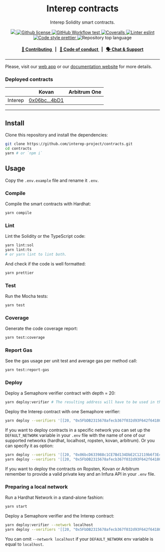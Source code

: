 <p align="center">
    <h1 align="center">
        Interep contracts
    </h1>
    <p align="center">Interep Solidity smart contracts.</p>
</p>

<p align="center">
    <a href="https://github.com/interep-project" target="_blank">
        <img src="https://img.shields.io/badge/project-Interep-blue.svg?style=flat-square">
    </a>
    <a href="https://github.com/interep-project/contracts/blob/main/LICENSE">
        <img alt="Github license" src="https://img.shields.io/github/license/interep-project/contracts.svg?style=flat-square">
    </a>
    <a href="https://github.com/interep-project/contracts/actions?query=workflow%3Atest">
        <img alt="GitHub Workflow test" src="https://img.shields.io/github/workflow/status/interep-project/contracts/test?label=test&style=flat-square&logo=github">
    </a>
    <a href="https://coveralls.io/github/interep-project/contracts">
        <img alt="Coveralls" src="https://img.shields.io/coveralls/github/interep-project/contracts?style=flat-square&logo=coveralls">
    </a>
    <a href="https://eslint.org/" target="_blank">
        <img alt="Linter eslint" src="https://img.shields.io/badge/linter-eslint-8080f2?style=flat-square&logo=eslint">
    </a>
    <a href="https://prettier.io/" target="_blank">
        <img alt="Code style prettier" src="https://img.shields.io/badge/code%20style-prettier-f8bc45?style=flat-square&logo=prettier">
    </a>
    <img alt="Repository top language" src="https://img.shields.io/github/languages/top/interep-project/contracts?style=flat-square">
</p>

<div align="center">
    <h4>
        <a href="https://docs.interep.link/contributing">
            👥 Contributing
        </a>
        <span>&nbsp;&nbsp;|&nbsp;&nbsp;</span>
        <a href="https://docs.interep.link/code-of-conduct">
            🤝 Code of conduct
        </a>
        <span>&nbsp;&nbsp;|&nbsp;&nbsp;</span>
        <a href="https://t.me/interrep">
            🗣️ Chat &amp; Support
        </a>
    </h4>
</div>

---

Please, visit our [web app](https://kovan.interep.link) or our [documentation website](https://docs.interep.link) for more details.

### Deployed contracts

|         | Kovan                                                                                          | Arbitrum One |
| ------- | ---------------------------------------------------------------------------------------------- | ------------ |
| Interep | [0x06bc...4bD1](https://kovan.etherscan.io/address/0x06bcD633988c1CE7Bd134DbE2C12119b6f3E4bD1) |              |

---

## Install

Clone this repository and install the dependencies:

```bash
git clone https://github.com/interep-project/contracts.git
cd contracts
yarn # or `npm i`
```

## Usage

Copy the `.env.example` file and rename it `.env`.

### Compile

Compile the smart contracts with Hardhat:

```bash
yarn compile
```

### Lint

Lint the Solidity or the TypeScript code:

```bash
yarn lint:sol
yarn lint:ts
# or yarn lint to lint both.
```

And check if the code is well formatted:

```bash
yarn prettier
```

### Test

Run the Mocha tests:

```bash
yarn test
```

### Coverage

Generate the code coverage report:

```bash
yarn test:coverage
```

### Report Gas

See the gas usage per unit test and average gas per method call:

```bash
yarn test:report-gas
```

### Deploy

Deploy a Semaphore verifier contract with depth = 20:

```bash
yarn deploy:verifier # The resulting address will have to be used in the next step.
```

Deploy the Interep contract with one Semaphore verifier:

```bash
yarn deploy --verifiers '[[20, "0x5FbDB2315678afecb367f032d93F642f64180aa3"]]'
```

If you want to deploy contracts in a specific network you can set up the `DEFAULT_NETWORK` variable in your `.env` file with the name of one of our supported networks (hardhat, localhost, ropsten, kovan, arbitrum). Or you can specify it as option:

```bash
yarn deploy --verifiers '[[20, "0x06bcD633988c1CE7Bd134DbE2C12119b6f3E4bD1"]]' --network kovan
yarn deploy --verifiers '[[20, "0x5FbDB2315678afecb367f032d93F642f64180aa3"]]' --network localhost
```

If you want to deploy the contracts on Ropsten, Kovan or Arbitrum remember to provide a valid private key and an Infura API in your `.env` file.

### Preparing a local network

Run a Hardhat Network in a stand-alone fashion:

```bash
yarn start
```

Deploy a Semaphore verifier and the Interep contract:

```bash
yarn deploy:verifier --network localhost
yarn deploy --verifiers '[[20, "0x5FbDB2315678afecb367f032d93F642f64180aa3"]]' --network localhost
```

You can omit `--network localhost` if your `DEFAULT_NETWORK` env variable is equal to `localhost`.
